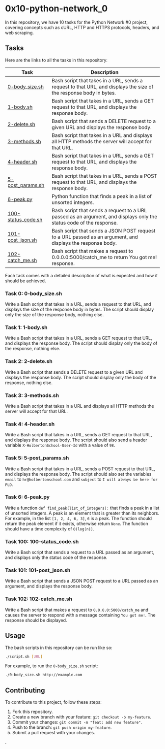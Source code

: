 # 0x10-python-network_0

In this repository, we have 10 tasks for the Python Network #0 project, covering concepts such as cURL, HTTP and HTTPS protocols, headers, and web scraping.

## Tasks
Here are the links to all the tasks in this repository:

| Task | Description |
| --- | --- |
| [0-body_size.sh](./0-body_size.sh) | Bash script that takes in a URL, sends a request to that URL, and displays the size of the response body in bytes. |
| [1-body.sh](./1-body.sh) | Bash script that takes in a URL, sends a GET request to that URL, and displays the response body. |
| [2-delete.sh](./2-delete.sh) | Bash script that sends a DELETE request to a given URL and displays the response body. |
| [3-methods.sh](./3-methods.sh) | Bash script that takes in a URL and displays all HTTP methods the server will accept for that URL. |
| [4-header.sh](./4-header.sh) | Bash script that takes in a URL, sends a GET request to that URL, and displays the response body.  |
| [5-post_params.sh](./5-post_params.sh) | Bash script that takes in a URL, sends a POST request to that URL, and displays the response body. |
| [6-peak.py](./6-peak.py) | Python function that finds a peak in a list of unsorted integers. |
| [100-status_code.sh](./100-status_code.sh) | Bash script that sends a request to a URL passed as an argument, and displays only the status code of the response. |
| [101-post_json.sh](./101-post_json.sh) | Bash script that sends a JSON POST request to a URL passed as an argument, and displays the response body. |
| [102-catch_me.sh](./102-catch_me.sh) | Bash script that makes a request to 0.0.0.0:5000/catch_me to return You got me! response. |

Each task comes with a detailed description of what is expected and how it should be achieved.

### Task 0: 0-body_size.sh
Write a Bash script that takes in a URL, sends a request to that URL, and displays the size of the response body in bytes. The script should display only the size of the response body, nothing else.

### Task 1: 1-body.sh
Write a Bash script that takes in a URL, sends a GET request to that URL, and displays the response body. The script should display only the body of the response, nothing else.

### Task 2: 2-delete.sh
Write a Bash script that sends a DELETE request to a given URL and displays the response body. The script should display only the body of the response, nothing else.

### Task 3: 3-methods.sh
Write a Bash script that takes in a URL and displays all HTTP methods the server will accept for that URL.

### Task 4: 4-header.sh
Write a Bash script that takes in a URL, sends a GET request to that URL, and displays the response body. The script should also send a header variable `X-HolbertonSchool-User-Id` with a value of `98`.

### Task 5: 5-post_params.sh
Write a Bash script that takes in a URL, sends a POST request to that URL, and displays the response body. The script should also set the variables `email` to `hr@holbertonschool.com` and `subject` to `I will always be here for PLD`.

### Task 6: 6-peak.py
Write a function `def find_peak(list_of_integers):` that finds a peak in a list of unsorted integers. A peak is an element that is greater than its neighbors. For example, in the list `[1, 2, 4, 6, 3]`, `6` is a peak. The function should return the peak element if it exists, otherwise return `None`. The function should have a time complexity of `O(log(n))`.

### Task 100: 100-status_code.sh
Write a Bash script that sends a request to a URL passed as an argument, and displays only the status code of the response.

### Task 101: 101-post_json.sh
Write a Bash script that sends a JSON POST request to a URL passed as an argument, and displays the response body.

### Task 102: 102-catch_me.sh
Write a Bash script that makes a request to `0.0.0.0:5000/catch_me` and causes the server to respond with a message containing `You got me!`. The response should be displayed.

## Usage
The bash scripts in this repository can be run like so:

```bash
./script.sh [URL]
```

For example, to run the `0-body_size.sh` script:

```bash
./0-body_size.sh http://example.com
```

## Contributing
To contribute to this project, follow these steps:

1. Fork this repository.
2. Create a new branch with your feature: `git checkout -b my-feature`.
3. Commit your changes: `git commit -m "feat: add new feature"`.
4. Push to the branch: `git push origin my-feature`.
5. Submit a pull request with your changes.

.
